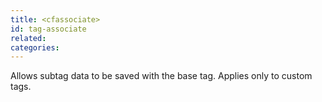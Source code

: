 ```yaml
---
title: <cfassociate>
id: tag-associate
related:
categories:
---
```


Allows subtag data to be saved with the base tag. Applies only to custom tags.